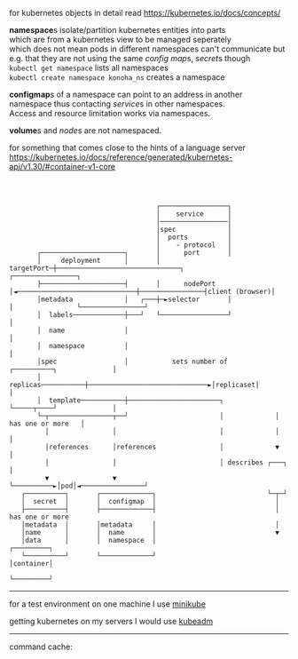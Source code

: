 for kubernetes objects in detail read https://kubernetes.io/docs/concepts/

**namespace**s isolate/partition kubernetes entities into parts  
  which are from a kubernetes view to be managed seperately  
  which does not mean pods in different namespaces can't communicate but  
  e.g. that they are not using the same *config map*s, *secret*s though  
`kubectl get namespace` lists all namespaces  
`kubectl create namespace konoha_ns` creates a namespace  

**configmap**s of a namespace can point to an address in another  
namespace thus contacting *service*s in other namespaces.  
Access and resource limitation works via namespaces.  

**volume**s and *node*s are not namespaced.  

for something that comes close to the hints of a language server  
https://kubernetes.io/docs/reference/generated/kubernetes-api/v1.30/#container-v1-core


```asciiart



                                     ┌─────────────────┐
                                     │    service      │
                                     │─────────────────│
                                     │spec             │
                                     │  ports          │
                                     │    - protocol   │
       ┌─────────────────────┐       │      port       │
       │     deployment      │       │      targetPort─┼───────────────────────────────┐                ┌────────────────┐
       ├─────────────────────┤       │      nodePort   │◄──────────────────────────────┼────────────────┤client (browser)│
       │metadata             │   ┌───┼─►selector       │                               │                └────────────────┘
       │  labels─────────────┼───┘   └─────────────────┘                               │
       │  name               │                                                         │
       │  namespace          │                                                         │
       │spec                 │           sets number of      ┌──────────┐              │
       │  replicas───────────┼──────────────────────────────►│replicaset│              │
       │  template───────────┼───────────────────────┐       └─────┬────┘              │
       └─┬────────────────┬──┘                       │             │ has one or more   │
         │                │                          │             │                   │
         │references      │references                │             ▼                   │
         │                │                          │ describes ┌───┐                 │
         ▼                ▼                          └──────────►│pod│◄────────────────┘
   ┌──────────┐       ┌─────────────┐                            └─┬─┘
   │  secret  │       │  configmap  │                              │
   ├──────────┤       ├─────────────┤                              │ has one or more
   │metadata  │       │metadata     │                              │
   │name      │       │  name       │                              ▼
   │data      │       │  namespace  │                          ┌─────────┐
   └──────────┘       └─────────────┘                          │container│
                                                               └─────────┘

```

---

for a test environment on one machine I use [minikube](https://minikube.sigs.k8s.io/docs/start/?arch=%2Flinux%2Fx86-64%2Fstable%2Fbinary+download)

getting kubernetes on my servers I would use [kubeadm](https://kubernetes.io/docs/setup/production-environment/tools/kubeadm/install-kubeadm/)

---

command cache:

